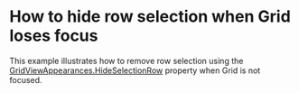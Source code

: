 # How to hide row selection when Grid loses focus


<p>This example illustrates how to remove row selection using the <a href="http://documentation.devexpress.com/#WindowsForms/DevExpressXtraGridViewsGridGridViewAppearances_HideSelectionRowtopic">GridViewAppearances.HideSelectionRow</a> property when Grid is not focused.</p>

<br/>


